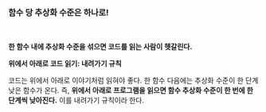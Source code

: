 ### 함수 당 추상화 수준은 하나로!
<br>

**한 함수 내에 추상화 수준을 섞으면 코드를 읽는 사람이 헷갈린다.**

**위에서 아래로 코드 읽기: 내려가기 규칙**

코드는 위에서 아래로 이야기처럼 읽혀야 좋다. 한 함수 다음에는 추상화 수준이 한 단계 낮은 함수가 온다. 즉, **위에서 아래로 프로그램을 읽으면 함수 추상화 수준이 한 번에 한 단계씩 낮아진다.** 이를 내려가기 규칙이라 한다.

